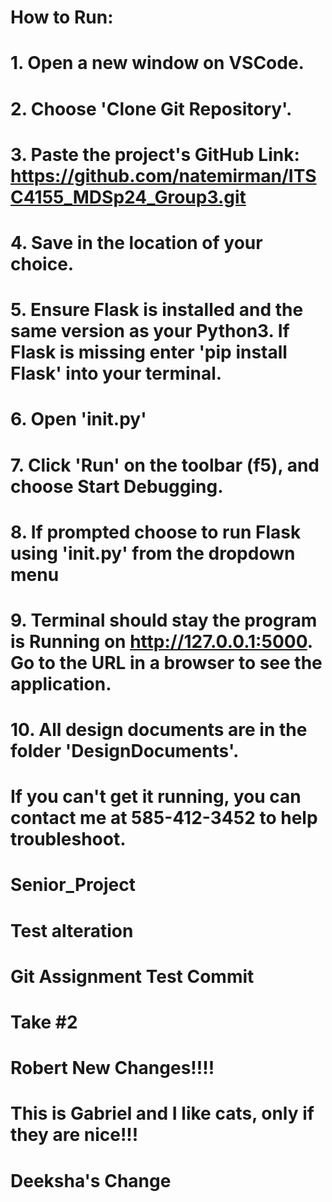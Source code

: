 # How to Run:
# 1. Open a new window on VSCode.
# 2. Choose 'Clone Git Repository'.
# 3. Paste the project's GitHub Link: https://github.com/natemirman/ITSC4155_MDSp24_Group3.git
# 4. Save in the location of your choice.
# 5. Ensure Flask is installed and the same version as your Python3. If Flask is missing enter 'pip install Flask' into your terminal. 
# 6. Open '__init__.py' 
# 7. Click 'Run' on the toolbar (f5), and choose Start Debugging.  
# 8. If prompted choose to run Flask using '__init__.py' from the dropdown menu
# 9. Terminal should stay the program is Running on http://127.0.0.1:5000. Go to the URL in a browser to see the application. 
# 10. All design documents are in the folder 'DesignDocuments'.

# If you can't get it running, you can contact me at 585-412-3452 to help troubleshoot.


# Senior_Project
# Test alteration

# Git Assignment Test Commit

# Take #2

# Robert New Changes!!!!
# This is Gabriel and I like cats, only if they are nice!!!
# Deeksha's Change

